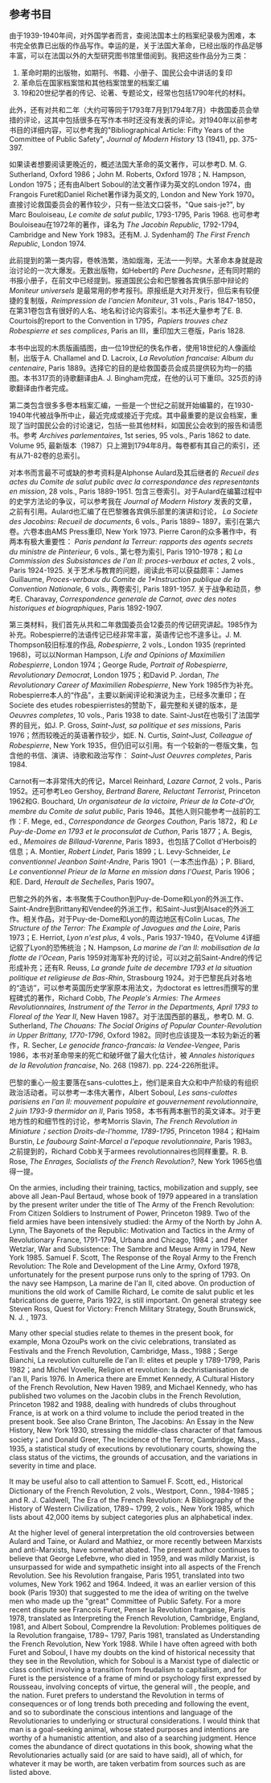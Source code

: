 ## 参考书目

由于1939-1940年间，对外国学者而言，查阅法国本土的档案纪录极为困难，本书完全依靠已出版的作品写作。幸运的是，关于法国大革命，已经出版的作品足够丰富，可以在法国以外的大型研究图书馆里借阅到。我把这些作品分为三类：
1. 革命时期的出版物，如期刊、书籍、小册子、国民公会中讲话的复印
1. 革命后在国家档案馆和其他档案馆里的档案汇编
1. 19和20世纪学者的传记、论著、专题论文，经常也包括1790年代的材料。

此外，还有对共和二年（大约可等同于1793年7月到1794年7月）中救国委员会举措的评论，这其中包括很多在写作本书时还没有发表的评论。对1940年以前参考书目的详细内容，可以参考我的"Bibliographical Article: Fifty Years of the Committee of Public Safety", _Journal of Modern History_ 13 (1941), pp. 375-397.

如果读者想要阅读更晚近的，概述法国大革命的英文著作，可以参考D. M. G. Sutherland, Oxford 1986；John M. Roberts, Oxford 1978；N. Hampson, London 1975；还有由Albert Soboul的法文著作译为英文的London 1974，由Frangois Furet和Daniel Richet著作译为英文的, London and New York 1970。直接讨论救国委员会的著作较少，只有一些法文口袋书，"Que sais-je?", by Marc Bouloiseau, _Le comite de salut public_, 1793-1795, Paris 1968. 也可参考Bouloiseau在1972年的著作，译名为 _The Jacobin Republic_, 1792-1794, Cambridge and New York 1983。还有M. J. Sydenham的 _The First French Republic_, London 1974.

此前提到的第一类内容，卷帙浩繁，浩如烟海，无法一一列举。大革命本身就是政治讨论的一次大爆发。无数出版物，如Hebert的 _Pere Duchesne_，还有同时期的书报小册子，在前文中已经提到。报道国民公会和巴黎雅各宾俱乐部中辩论的 _Moniteur universels_ 是最常用的参考报刊。原报纸是大对开发行，但后来有较便捷的复制版，_Reimpression de I'ancien Moniteur_, 31 vols., Paris 1847-1850，在第31卷包含有很好的人名、地名和讨论内容索引。本书还大量参考了E. B. Courtois的report to the Convention in 1795，_Papiers trouves chez Robespierre et ses complices_, Paris an III，重印加大三卷版，Paris 1828.

本书中出现的木质版画插图，由一位19世纪的佚名作者，使用18世纪的人像画绘制，出版于A. Challamel and D. Lacroix, _La Revolution francaise: Album du centenaire_, Paris 1889。选择它的目的是给救国委员会成员提供较为均一的插图。本书317页的诗歌翻译由A. J. Bingham完成，在他的认可下重印。325页的诗歌翻译由作者完成。

第二类包含很多多卷本档案汇编，一些是一个世纪之前就开始编纂的，在1930-1940年代被战争所中止，最近完成或接近于完成。其中最重要的是议会档案，重现了当时国民公会的讨论速记，包括一些其他材料，如国民公会收到的报告和请愿书。参考 _Archives parlementaires_, 1st series, 95 vols., Paris 1862 to date. Volume 95, 最新版本（1987）只上溯到1794年8月。每卷都有其自己的索引，还有从71-82卷的总索引。

对本书而言最不可或缺的参考资料是Alphonse Aulard及其后继者的 _Recueil des actes du Comite de salut public avec la correspondance des representants en mission_, 28 vols., Paris 1889-1951. 包含三卷索引。对于Aulard在编纂过程中的史学方法论的争议，可以参考我在 _Journal of Modern History_ 发表的文章，之前有引用。Aulard也汇编了在巴黎雅各宾俱乐部里的演讲和讨论， _La Societe des Jacobins: Recueil de documents_, 6 vols., Paris 1889¬ 1897，索引在第六卷。六卷本由AMS Press重印, New York 1973. Pierre Caron的众多著作中，有两本有极大重要性： _Paris pendant la Terreur: rapports des agents secrets du ministre de Pinterieur_, 6 vols., 第七卷为索引, Paris 1910-1978；和 _La Commission des Subsistances de I'an II: proces-verbaux et actes_, 2 vols., Paris 1924-1925. 关于艺术与教育的问题，阅读此书可以获益颇丰：James Guillaume, _Proces-verbaux du Comite de 1*Instruction publique de la Convention Nationale_, 6 vols., 两卷索引, Paris 1891-1957. 关于战争和动员，参考E. Charavay, _Correspondence generale de Carnot, avec des notes historiques et biographiques_, Paris 1892-1907.

第三类材料，我们首先从共和二年救国委员会12委员的传记研究讲起。1985作为补充。Robespierre的法语传记已经非常丰富，英语传记也不遑多让。J. M. Thompson较旧标准的作品, _Robespierre_, 2 vols., London 1935 (reprinted 1968)，可以以Norman Hampson, _Life and Opinions of Maximilien Robespierre_, London 1974；George Rude, _Portrait of Robespierre, Revolutionary Democrat_, London 1975；和David P. Jordan, _The Revolutionary Career of Maximilien Robespierre_, New York 1985作为补充。Robespierre本人的“作品”，主要以新闻评论和演说为主，已经多次重印；在Societe des etudes robespierristes的赞助下，最完整和关键的版本，是 _Oeuvres completes_, 10 vols., Paris 1938 to date. Saint-Just在也吸引了法国学界的目光，如J. P. Gross, _Saint-Just, sa politique et ses missions_, Paris 1976；然而较晚近的英语著作较少，如E. N. Curtis, _Saint-Just, Colleague of Robespierre_, New York 1935，但仍旧可以引用。有一个较新的一卷版文集，包含他的书信、演讲、诗歌和政治写作： _Saint-Just Oeuvres completes_, Paris 1984.

Carnot有一本非常伟大的传记，Marcel Reinhard, _Lazare Carnot_, 2 vols., Paris 1952。还可参考Leo Gershoy, _Bertrand Barere, Reluctant Terrorist_, Princeton 1962和G. Bouchard, _Un organisateur de la victoire, Prieur de la Cote-d'Or, membre du Comite de salut public_, Paris 1946。其他人则只能参考一战前的工作：F. Mege, ed., _Correspondance de Georges Couthon_, Paris 1872，和 _Le Puy-de-Dome en 1793 et le proconsulat de Cuthon_, Paris 1877；A. Begis, ed., _Memoires de Billaud-Varenne_, Paris 1893，也包括了Collot d'Herbois的信息；A. Montier, _Robert Lindet_, Paris 1899；L. Levy-Schneider, _Le conventionnel Jeanbon Saint-Andre_, Paris 1901（一本杰出作品）；P. Bliard, _Le conventionnel Prieur de la Marne en mission dans l'Ouest_, Paris 1906；和E. Dard, _Herault de Sechelles_, Paris 1907。

巴黎之外的外省，本书聚焦于Couthon到Puy-de-Dome和Lyon的外派工作、Saint-Andre到Brittany和Vendee的外派工作，和Saint-Just到Alsace的外派工作。相关作品，对于Puy-de-Dome和Lyon的周边地区有Colin Lucas, _The Structure of the Terror: The Example of Javogues and the Loire_, Paris 1973；E. Herriot, _Lyon n'est plus_, 4 vols., Paris 1937-1940，在Volume 4详细记叙了Lyon的恐怖统治；N. Hampson, _La marine de l'an II: mobilisation de la flotte de l'Ocean_, Paris 1959对海军补充的讨论，可以对之前Saint-Andre的传记形成补充；还有R. Reuss, _La grande fuite de decembre 1793 et la situation politique et religieuse de Bas-Rhin_, Strasbourg 1924。对于巴黎民兵对各地的“造访”，可以参考英国历史学家原本用法文，为doctorat es lettres而撰写的里程碑式的著作，Richard Cobb, _The People's Armies: The Armees Revolutionnaires, Instrument of the Terror in the Departments, April 1793 to Floreal of the Year II_, New Haven 1987。对于法国西部的暴乱，参考D. M. G. Sutherland, _The Chouans: The Social Origins of Popular Counter-Revolution in Upper Brittany, 1770-1796_, Oxford 1982。同时也应该提及一本较为新近的著作，R. Secher, _Le genocide franco-francais: la Vendee-Vengee_, Paris 1986，本书对革命带来的死亡和破坏做了最大化估计，被 _Annales historiques de la Revolution francaise_, No. 268 (1987). pp. 224-226所批评。

巴黎的重心一般主要落在sans-culottes上，他们是来自大众和中产阶级的有组织政治活动者。可以参考一本伟大著作，Albert Soboul, _Les sans-culottes parisiens en l'an II: mouvement populaire et gouvernement revolutionnaire, 2 juin 1793-9 thermidor an II_, Paris 1958，本书有两本删节的英文译本。对于更地方性的和细节性的讨论，参考Morris Slavin, _The French Revolution in Miniature；section Droits-de-l'homme, 1789-1795_, Princeton 1984；和Haim Burstin, _Le faubourg Saint-Marcel a l'epoque revolutionnaire_, Paris 1983。之前提到的，Richard Cobb关于armees revolutionnaires也同样重要。R. B. Rose, _The Enrages, Socialists of the French Revolution?_, New York 1965也值得一提。

On the armies, including their training, tactics, mobilization and supply, see above all Jean-Paul Bertaud, whose book of 1979 appeared in a translation by the present writer under the title of The Army of the French Revolution: From Citizen Soldiers to Instrument of Power, Princeton 1989. Two of the field armies have been intensively studied: the Army of the North by John A. Lynn, The Bayonets of the Republic: Motivation and Tactics in the Army of Revolutionary France, 1791-1794, Urbana and Chicago, 1984；and Peter Wetzlar, War and Subsistence: The Sambre and Meuse Army in 1794, New York 1985. Samuel F. Scott, The Response of the Royal Army to the French Revolution: The Role and Development of the Line Army, Oxford 1978, unfortunately for the present purpose runs only to the spring of 1793. On the navy see Hampson, La marine de l'an II, cited above. On production of munitions the old work of Camille Richard, Le comite de salut public et les fabrications de guerre, Paris 1922, is still important. On general strategy see Steven Ross, Quest for Victory: French Military Strategy, South Brunswick, N. J. , 1973.

Many other special studies relate to themes in the present book, for example, Mona OzouPs work on the civic celebrations, translated as Festivals and the French Revolution, Cambridge, Mass., 1988；Serge Bianchi, La revolution culturelle de l'an II: elites et peuple y 1789-1799, Paris 1982；and Michel Vovelle, Religion et revolution: la dechristianisation de l'an II, Paris 1976. In America there are Emmet Kennedy, A Cultural History of the French Revolution, New Haven 1989, and Michael Kennedy, who has published two volumes on the Jacobin clubs in the French Revolution, Princeton 1982 and 1988, dealing with hundreds of clubs throughout France, is at work on a third volume to include the period treated in the present book. See also Crane Brinton, The Jacobins: An Essay in the New History, New York 1930, stressing the middle-class character of that famous society；and Donald Greer, The Incidence of the Terror, Cambridge, Mass., 1935, a statistical study of executions by revolutionary courts, showing the class status of the victims, the grounds of accusation, and the variations in severity in time and place.

It may be useful also to call attention to Samuel F. Scott, ed., Historical Dictionary of the French Revolution, 2 vols., Westport, Conn., 1984-1985；and R. J. Caldwell, The Era of the French Revolution: A Bibliography of the History of Western Civilization, 1789¬ 1799, 2 vols., New York 1985, which lists about 42,000 items by subject categories plus an alphabetical index.

At the higher level of general interpretation the old controversies between Aulard and Taine, or Aulard and Mathiez, or more recently between Marxists and anti-Marxists, have somewhat abated. The present author continues to believe that George Lefebvre, who died in 1959, and was mildly Marxist, is unsurpassed for wide and sympathetic insight into all aspects of the French Revolution. See his Revolution frangaise, Paris 1951, translated into two volumes, New York 1962 and 1964. Indeed, it was an earlier version of this book (Paris 1930) that suggested to me the idea of writing on the twelve men who made up the "great" Committee of Public Safety. For a more recent dispute see Francois Furet, Penser la Revolution frangaise, Paris 1978, translated as Interpreting the French Revolution, Cambridge, England, 1981, and Albert Soboul, Comprendre la Revolution: Problemes politiques de la Revolution frangaise, 1789¬ 1797, Paris 1981, translated as Understanding the French Revolution, New York 1988. While I have often agreed with both Furet and Soboul, I have my doubts on the kind of historical necessity that they see in the Revolution, which for Soboul is a Marxist type of dialectic or class conflict involving a transition from feudalism to capitalism, and for Furet is the persistence of a frame of mind or psychology first expressed by Rousseau, involving concepts of virtue, the general will , the people, and the nation. Furet prefers to understand the Revolution in terms of consequences or of long trends both preceding and following the event, and so to subordinate the conscious intentions and language of the Revolutionaries to underlying or structural considerations. I would think that man is a goal-seeking animal, whose stated purposes and intentions are worthy of a humanistic attention, and also of a searching judgment. Hence comes the abundance of direct quotations in this book, showing what the Revolutionaries actually said (or are said to have said), all of which, for whatever it may be worth, are taken verbatim from sources such as are listed above.
